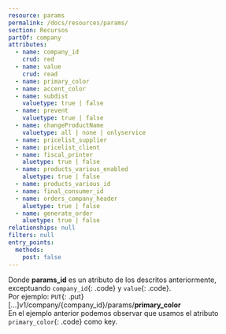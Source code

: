 ```yaml
---
resource: params
permalink: /docs/resources/params/
section: Recursos
partOf: company
attributes:
  - name: company_id
    crud: red
  - name: value
    crud: read
  - name: primary_color
  - name: accent_color
  - name: subdist
    valuetype: true | false
  - name: prevent
    valuetype: true | false
  - name: changeProductName
    valuetype: all | none | onlyservice
  - name: pricelist_supplier
  - name: pricelist_client
  - name: fiscal_printer
    aluetype: true | false
  - name: products_various_enabled
    aluetype: true | false
  - name: products_various_id
  - name: final_consumer_id
  - name: orders_company_header
    aluetype: true | false
  - name: generate_order
    aluetype: true | false
relationships: null
filters: null
entry_points:
  methods:
    post: false
---
```


Donde **params_id** es un atributo de los descritos anteriormente, exceptuando `company_id`{: .code} y `value`{: .code}.  
Por ejemplo:  `PUT`{: .put} [...]v1/company/{company_id}/params/**primary_color**  
En el ejemplo anterior podemos observar que usamos el atributo `primary_color`{: .code} como key.

